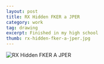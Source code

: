 ```yaml
---
layout: post
title: RX Hidden FKER a JPER
category: work
tag: drawing
excerpt: Finished in my high school
thumb: rx-hidden-fker-a-jper.jpg
---
```


<div class="txt">
  <p><img src="{{ site.data.var.file }}/work/rx-hidden-fker-a-jper.jpg" alt="RX Hidden FKER A JPER"></p>
</div>
